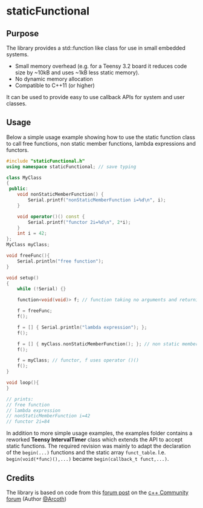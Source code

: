 # staticFunctional

## Purpose
The library provides a std::function like class for use in small embedded systems.

- Small memory overhead (e.g. for a Teensy 3.2 board it reduces code size by ~10kB and uses ~1kB less static memory).
- No dynamic memory allocation
- Compatible to C++11 (or higher)

It can be used to provide easy to use callback APIs for system and user classes.

## Usage

Below a simple usage example showing how to use the static function class to call free functions, non static member functions, lambda expressions and functors.
```c++
#include "staticFunctional.h"
using namespace staticFunctional; // save typing

class MyClass
{
 public:
    void nonStaticMemberFunction() {
        Serial.printf("nonStaticMemberFunction i=%d\n", i);
    }

    void operator()() const {
        Serial.printf("functor 2i=%d\n", 2*i);
    }
    int i = 42;
};
MyClass myClass;

void freeFunc(){
    Serial.println("free function");
}

void setup()
{
    while (!Serial) {}

    function<void(void)> f; // function taking no arguments and returning nothing

    f = freeFunc;
    f();

    f = [] { Serial.println("lambda expression"); };
    f();

    f = [] { myClass.nonStaticMemberFunction(); }; // non static member function
    f();

    f = myClass; // functor, f uses operator ()()
    f();
}

void loop(){
}

// prints:
// free function
// lambda expression
// nonStaticMemberFunction i=42
// functor 2i=84
```

In addition to more simple usage examples, the examples folder contains a reworked **Teensy IntervalTimer** class which extends the API to accept static functions. The required revision was mainly to adapt the declaration of the `begin(...)` functions and the static array `funct_table`. I.e. `begin(void(*func)(),...)` became `begin(callback_t funct,...)`.


## Credits

The library is based on code from this [forum post](https://www.c-plusplus.net/forum/topic/344451/std-function-und-std-bind-durch-einfachere-eigene-variante-ersetzen-signal-slot/17) on the [c++ Community forum](https://www.c-plusplus.net/forum/) (Author [@Arcoth](https://github.com/Arcoth))


